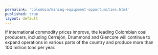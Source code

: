 ```yaml
---
permalink: 'colombia/mining-equipment-opportunities.html'
published: true
layout: default
---
```

If international commodity prices improve, the leading Colombian coal producers, including Cerrejón, Drummond and Glencore will continue to expand operations in various parts of the country and produce more than 100 million tons per year.
